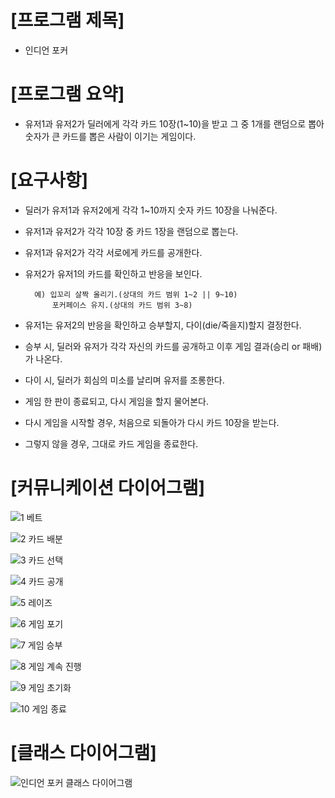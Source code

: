 # [프로그램 제목]


- 인디언 포커




# [프로그램 요약]


- 유저1과 유저2가 딜러에게 각각 카드 10장(1~10)을 받고 그 중 1개를 랜덤으로 뽑아 숫자가 큰 카드를 뽑은 사람이 이기는 게임이다.




# [요구사항]


- 딜러가 유저1과 유저2에게 각각 1~10까지 숫자 카드 10장을 나눠준다.

- 유저1과 유저2가 각각 10장 중 카드 1장을 랜덤으로 뽑는다.

- 유저1과 유저2가 각각 서로에게 카드를 공개한다.

- 유저2가 유저1의 카드를 확인하고 반응을 보인다.

        예) 입꼬리 살짝 올리기.(상대의 카드 범위 1~2 || 9~10)
            포커페이스 유지.(상대의 카드 범위 3~8)

- 유저1는 유저2의 반응을 확인하고 승부할지, 다이(die/죽을지)할지 결정한다.

- 승부 시, 딜러와 유저가 각각 자신의 카드를 공개하고 이후 게임 결과(승리 or 패배)가 나온다.

- 다이 시, 딜러가 회심의 미소를 날리며 유저를 조롱한다.

- 게임 한 판이 종료되고, 다시 게임을 할지 물어본다.

- 다시 게임을 시작할 경우, 처음으로 되돌아가 다시 카드 10장을 받는다.

- 그렇지 않을 경우, 그대로 카드 게임을 종료한다.




# [커뮤니케이션 다이어그램]



![1  베트](https://user-images.githubusercontent.com/121847260/214047467-b591a513-a2c3-49b7-af97-6c4dd12ef3ee.png)


![2  카드 배분](https://user-images.githubusercontent.com/121847260/214047468-0c16cb9c-c8ce-4ca9-a3a3-83332acd1671.png)


![3  카드 선택](https://user-images.githubusercontent.com/121847260/214047470-d7df5f98-3289-4704-bf04-c1891d9ede7a.png)


![4  카드 공개](https://user-images.githubusercontent.com/121847260/214047480-a5da2639-27c1-459c-add4-ba62c9ca268d.png)


![5  레이즈](https://user-images.githubusercontent.com/121847260/214047486-03165ca4-fe0e-4c4c-b6a9-cdff3dbf59d3.png)


![6  게임 포기](https://user-images.githubusercontent.com/121847260/214047492-84ddd053-65a9-420b-ab01-0576d90381b2.png)


![7  게임 승부](https://user-images.githubusercontent.com/121847260/214047498-67dc09ab-e9de-4489-8d4a-d49e9636f29f.png)


![8  게임 계속 진행](https://user-images.githubusercontent.com/121847260/214047500-63a7c50f-27ed-4eb2-bd73-27eb8b8159f8.png)


![9  게임 초기화](https://user-images.githubusercontent.com/121847260/214047505-8a3c1676-0ab5-4372-87ab-9f50c1a9526d.png)


![10  게임 종료](https://user-images.githubusercontent.com/121847260/214047507-a8c9c767-f304-41fe-8917-d582891f340e.png)





# [클래스 다이어그램]



![인디언 포커 클래스 다이어그램](https://user-images.githubusercontent.com/121847260/214047624-c1553bc0-bb26-460b-b3fd-f9478d51473f.png)


